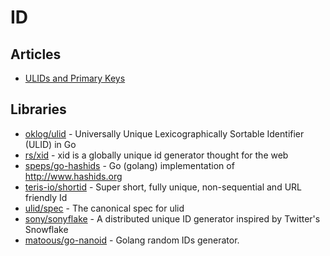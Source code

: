 # ID

## Articles
- [ULIDs and Primary Keys](https://blog.daveallie.com/ulid-primary-keys)


## Libraries
- [oklog/ulid](https://github.com/oklog/ulid) - Universally Unique Lexicographically Sortable Identifier (ULID) in Go
- [rs/xid](https://github.com/rs/xid) - xid is a globally unique id generator thought for the web
- [speps/go-hashids](https://github.com/speps/go-hashids) - Go (golang) implementation of http://www.hashids.org
- [teris-io/shortid](https://github.com/teris-io/shortid) - Super short, fully unique, non-sequential and URL friendly Id
- [ulid/spec](https://github.com/ulid/spec) - The canonical spec for ulid
- [sony/sonyflake](https://github.com/sony/sonyflake) - A distributed unique ID generator inspired by Twitter's Snowflake
- [matoous/go-nanoid](https://github.com/matoous/go-nanoid) - Golang random IDs generator.
